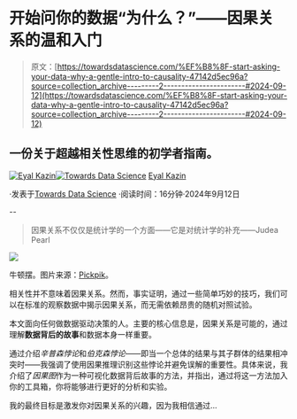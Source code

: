 # 开始问你的数据“为什么？”——因果关系的温和入门

> 原文：[https://towardsdatascience.com/%EF%B8%8F-start-asking-your-data-why-a-gentle-intro-to-causality-47142d5ec96a?source=collection_archive---------2-----------------------#2024-09-12](https://towardsdatascience.com/%EF%B8%8F-start-asking-your-data-why-a-gentle-intro-to-causality-47142d5ec96a?source=collection_archive---------2-----------------------#2024-09-12)

## 一份关于超越相关性思维的初学者指南。

[](https://eyal-kazin.medium.com/?source=post_page---byline--47142d5ec96a--------------------------------)[![Eyal Kazin](../Images/3860e6f1f63d732ce3af939d6681f542.png)](https://eyal-kazin.medium.com/?source=post_page---byline--47142d5ec96a--------------------------------)[](https://towardsdatascience.com/?source=post_page---byline--47142d5ec96a--------------------------------)[![Towards Data Science](../Images/a6ff2676ffcc0c7aad8aaf1d79379785.png)](https://towardsdatascience.com/?source=post_page---byline--47142d5ec96a--------------------------------) [Eyal Kazin](https://eyal-kazin.medium.com/?source=post_page---byline--47142d5ec96a--------------------------------)

·发表于[Towards Data Science](https://towardsdatascience.com/?source=post_page---byline--47142d5ec96a--------------------------------) ·阅读时间：16分钟·2024年9月12日

--

> 因果关系不仅仅是统计学的一个方面——它是对统计学的补充——Judea Pearl

![](../Images/9d0fa0d5064478ceb43e8d2095fa85dc.png)

牛顿摆。图片来源：[Pickpik](https://www.pickpik.com/newton-s-cradle-balls-sphere-action-reaction-illustration-806)。

相关性并不意味着因果关系。然而，事实证明，通过一些简单巧妙的技巧，我们可以在标准的观察数据中揭示因果关系，而无需依赖昂贵的随机对照试验。

本文面向任何做数据驱动决策的人。主要的核心信息是，因果关系是可能的，通过理解**数据背后的故事**和数据本身一样重要。

通过介绍*辛普森悖论*和*伯克森悖论*——即当一个总体的结果与其子群体的结果相冲突时——我强调了使用因果推理识别这些悖论并避免误解的重要性。具体来说，我介绍了*因果图*作为一种可视化数据背后故事的方法，并指出，通过将这一方法加入你的工具箱，你将能够进行更好的分析和实验。

我的最终目标是激发你对因果关系的兴趣，因为我相信通过…
